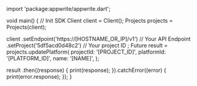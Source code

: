 import 'package:appwrite/appwrite.dart';

void main() { // Init SDK
  Client client = Client();
  Projects projects = Projects(client);

  client
    .setEndpoint('https://[HOSTNAME_OR_IP]/v1') // Your API Endpoint
    .setProject('5df5acd0d48c2') // Your project ID
  ;
  Future result = projects.updatePlatform(
    projectId: '[PROJECT_ID]',
    platformId: '[PLATFORM_ID]',
    name: '[NAME]',
  );

  result
    .then((response) {
      print(response);
    }).catchError((error) {
      print(error.response);
  });
}

